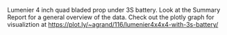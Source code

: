 Lumenier 4 inch quad bladed prop under 3S battery. Look at the Summary Report for a general overview of the data. 
Check out the plotly graph for visualiztion at https://plot.ly/~agrand/116/lumenier4x4x4-with-3s-battery/
